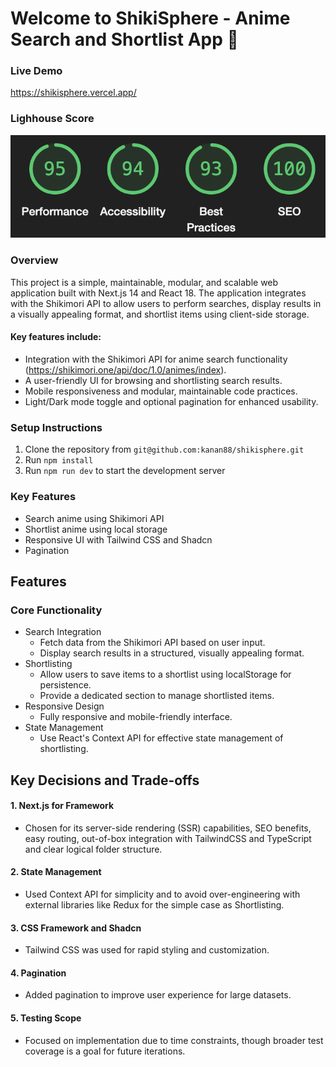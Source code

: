 # Welcome to ShikiSphere - Anime Search and Shortlist App 👋

### Live Demo

https://shikisphere.vercel.app/

### Lighhouse Score

![alt text](lighthouseScore.png)

### Overview

This project is a simple, maintainable, modular, and scalable web application built with Next.js 14 and React 18. The application integrates with the Shikimori API to allow users to perform searches, display results in a visually appealing format, and shortlist items using client-side storage.

#### Key features include:

- Integration with the Shikimori API for anime search functionality (https://shikimori.one/api/doc/1.0/animes/index).
- A user-friendly UI for browsing and shortlisting search results.
- Mobile responsiveness and modular, maintainable code practices.
- Light/Dark mode toggle and optional pagination for enhanced usability.

### Setup Instructions

1. Clone the repository from `git@github.com:kanan88/shikisphere.git`
2. Run `npm install`
3. Run `npm run dev` to start the development server

### Key Features

- Search anime using Shikimori API
- Shortlist anime using local storage
- Responsive UI with Tailwind CSS and Shadcn
- Pagination

## Features

### Core Functionality

- Search Integration
  - Fetch data from the Shikimori API based on user input.
  - Display search results in a structured, visually appealing format.
- Shortlisting
  - Allow users to save items to a shortlist using localStorage for persistence.
  - Provide a dedicated section to manage shortlisted items.
- Responsive Design
  - Fully responsive and mobile-friendly interface.
- State Management
  - Use React's Context API for effective state management of shortlisting.

## Key Decisions and Trade-offs

#### 1. Next.js for Framework

- Chosen for its server-side rendering (SSR) capabilities, SEO benefits, easy routing, out-of-box integration with TailwindCSS and TypeScript and clear logical folder structure.

#### 2. State Management

- Used Context API for simplicity and to avoid over-engineering with external libraries like Redux for the simple case as Shortlisting.

#### 3. CSS Framework and Shadcn

- Tailwind CSS was used for rapid styling and customization.

#### 4. Pagination

- Added pagination to improve user experience for large datasets.

#### 5. Testing Scope

- Focused on implementation due to time constraints, though broader test coverage is a goal for future iterations.
